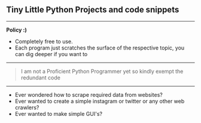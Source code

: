 ## Tiny Little Python Projects and code snippets

---
__Policy :)__

- Completely free to use.
- Each program just scratches the surface of the respective topic, you can dig deeper if you want to

---

> I am not a Proficient Python Programmer yet so kindly exempt the redundant code

---

+ Ever wondered how to scrape required data from websites?
+ Ever wanted to create a simple instagram or twitter or any other web crawlers?
+ Ever wanted to make simple GUI's?

